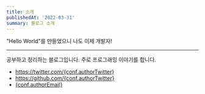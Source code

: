 ```yaml
---
title: 소개
publishedAt: '2022-03-31'
summary: 블로그 소개
---
```


<script>
  import conf from '$lib/conf'
  import Asciinema from '$components/Asciinema.svelte'
</script>

"Hello World"를 만들었으니 나도 이제 개발자!

<Asciinema id="QQmnLpwNUTtOmbRwVwavd49p8" autoplay={true} loop={true} speed={2} />

---

공부하고 정리하는 블로그입니다. 주로 프로그래밍 이야기를 합니다.

- https://twitter.com/{conf.authorTwitter}
- https://github.com/{conf.authorTwitter}
- [{conf.authorEmail}](mailto:{conf.authorEmail})
